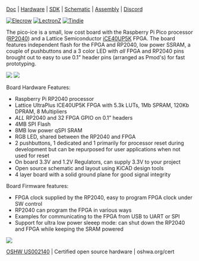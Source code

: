 [Doc](http://pico-ice.tinyvision.ai/)
| [Hardware](https://github.com/tinyvision-ai-inc/pico-ice)
| [SDK](https://github.com/tinyvision-ai-inc/pico-ice-sdk)
| [Schematic](https://raw.githubusercontent.com/tinyvision-ai-inc/pico-ice/main/Board/Rev3/pico-ice.pdf)
| [Assembly](https://htmlpreview.github.io/?https://github.com/tinyvision-ai-inc/pico-ice/blob/main/Board/Rev3/bom/ibom.html)
| [Discord](https://discord.gg/t2CzbAYeD2)

[![Elecrow](https://www.elecrow.com/media/logo/stores/1/ELECROW_LOGO.png)](https://www.elecrow.com/pico-ice-rp2040-plus-lattice-ice40up5k-fpga.html)
[![LectronZ](https://lectronz.com/static/badges/buy-it-on-lectronz-medium.png)](https://lectronz.com/stores/tinyvision-ai-store)
[![Tindie](https://d2ss6ovg47m0r5.cloudfront.net/badges/tindie-smalls.png)](https://www.tindie.com/stores/tinyvision_ai/)

The pico-ice is a small, low cost board with the Raspberry Pi Pico processor ([RP2040](https://www.raspberrypi.com/documentation/microcontrollers/rp2040.html)) and a Lattice Semiconductor [iCE40UP5K](https://www.latticesemi.com/en/Products/FPGAandCPLD/iCE40UltraPlus) FPGA. The board features independent flash for the FPGA and RP2040, low power SSRAM, a couple of pushbuttons and a 3 color LED with _all_ FPGA and RP2040 pins brought out to easy to use 0.1" header pins (arranged as Pmod's) for fast prototyping.

![](images/pico_ice_front.jpg)
![](images/pico_ice_back.jpg)

Board Hardware Features:

* Raspberry Pi RP2040 processor
* Lattice UltraPlus ICE40UP5K FPGA with 5.3k LUTs, 1Mb SPRAM, 120Kb DPRAM, 8 Multipliers
* _ALL_ RP2040 and 32 FPGA GPIO on 0.1” headers
* 4MB SPI Flash
* 8MB low power qSPI SRAM
* RGB LED, shared between the RP2040 and FPGA
* 2 pushbuttons, 1 dedicated and 1 primarily for processor reset during development but can be repurposed for user applications when not used for reset
* On board 3.3V and 1.2V Regulators, can supply 3.3V to your project
* Open source schematic and layout using KiCAD design tools
* 4 layer board with a solid ground plane for good signal integrity

Board Firmware features:

* FPGA clock supplied by the RP2040, easy to program FPGA clock under SW control
* RP2040 can program the FPGA in various ways
* Examples for communicating to the FPGA from USB to UART or SPI
* Support for ultra low power sleeep mode: can shut down the RP2040 and FPGA while keeping the SRAM powered

![](images/pico_ice_blocks.png)

[OSHW US002140](https://certification.oshwa.org/us002140.html) | Certified open source hardware | oshwa.org/cert
